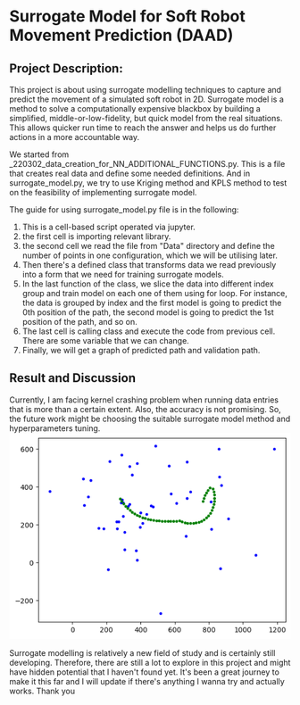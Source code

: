 # Surrogate Model for Soft Robot Movement Prediction (DAAD)

## Project Description:

This project is about using surrogate modelling techniques to capture and predict the movement of a simulated soft robot in 2D. Surrogate model is a method to solve a computationally expensive blackbox by building a simplified, middle-or-low-fidelity, but quick model from the real situations. This allows quicker run time to reach the answer and helps us do further actions in a more accountable way. 

We started from _220302_data_creation_for_NN_ADDITIONAL_FUNCTIONS.py. This is a file that creates real data and define some needed definitions. And in surrogate_model.py, we try to use Kriging method and KPLS method to test on the feasibility of implementing surrogate model. 

The guide for using surrogate_model.py file is in the following:

1. This is a cell-based script operated via jupyter.
2. the first cell is importing relevant library.
3. the second cell we read the file from "Data" directory and define the number of points in one configuration, which we will be utilising later.
4. Then there's a defined class that transforms data we read previously into a form that we need for training surrogate models.
5. In the last function of the class, we slice the data into different index group and train model on each one of them using for loop. For instance, the data is grouped by index and the first model is going to predict the 0th position of the path, the second model is going to predict the 1st position of the path, and so on. 
6. The last cell is calling class and execute the code from previous cell. There are some variable that we can change. 
7. Finally, we will get a graph of predicted path and validation path. 

## Result and Discussion

Currently, I am facing kernel crashing problem when running data entries that is more than a certain extent. Also, the accuracy is not promising. So, the future work might be choosing the suitable surrogate model method and hyperparameters tuning.
![alt text](./output.png)

Surrogate modelling is relatively a new field of study and is certainly still developing. Therefore, there are still a lot to explore in this project and might have hidden potential that I haven't found yet. It's been a great journey to make it this far and I will update if there's anything I wanna try and actually works. Thank you